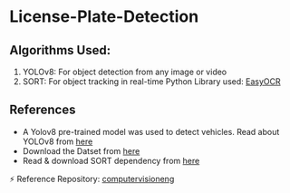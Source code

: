 # License-Plate-Detection

## Algorithms Used:

1. YOLOv8: For object detection from any image or video
2. SORT: For object tracking in real-time
Python Library used: [EasyOCR](https://pypi.org/project/easyocr/)

## References

+ A Yolov8 pre-trained model was used to detect vehicles. Read about YOLOv8 from [here](https://github.com/ultralytics/ultralytics)
+ Download the Datset from [here](https://universe.roboflow.com/roboflow-universe-projects/license-plate-recognition-rxg4e/dataset/4)
+ Read & download SORT dependency from [here](https://github.com/abewley/sort)

⚡️ Reference Repository: [computervisioneng](https://github.com/computervisioneng/automatic-number-plate-recognition-python-yolov8)
